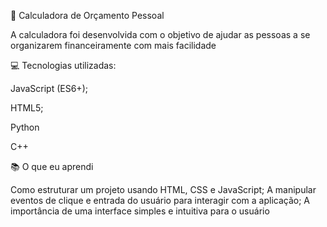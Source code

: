 💸 Calculadora de Orçamento Pessoal

A calculadora foi desenvolvida com o objetivo de ajudar as pessoas a se organizarem financeiramente com mais facilidade

💻 Tecnologias utilizadas:

JavaScript (ES6+);

HTML5;

Python

C++

📚 O que eu aprendi

Como estruturar um projeto usando HTML, CSS e JavaScript;
A manipular eventos de clique e entrada do usuário para interagir com a aplicação;
A importância de uma interface simples e intuitiva para o usuário
